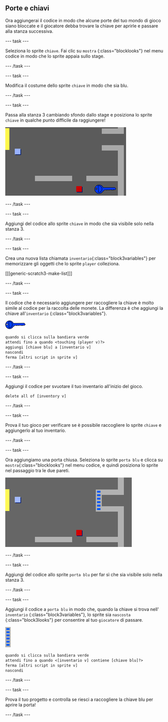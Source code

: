 ## Porte e chiavi

Ora aggiungerai il codice in modo che alcune porte del tuo mondo di gioco siano bloccate e il giocatore debba trovare la chiave per aprirle e passare alla stanza successiva.

\--- task \---

Seleziona lo sprite `chiave`. Fai clic su `mostra` {:class="blocklooks"} nel menu codice in modo che lo sprite appaia sullo stage.

\--- /task \---

\--- task \---

Modifica il costume dello sprite `chiave` in modo che sia blu.

\--- /task \---

\--- task \---

Passa alla stanza 3 cambiando sfondo dallo stage e posiziona lo sprite `chiave` in qualche punto difficile da raggiungere!

![screenshot](images/world-key.png)

\--- /task \---

\--- task \---

Aggiungi del codice allo sprite `chiave` in modo che sia visibile solo nella stanza 3.

\--- /task \---

\--- task \---

Crea una nuova lista chiamata `inventario`{:class="block3variables"} per memorizzare gli oggetti che lo sprite `player` colleziona.

[[[generic-scratch3-make-list]]]

\--- /task \---

\--- task \---

Il codice che è necessario aggiungere per raccogliere la chiave è molto simile al codice per la raccolta delle monete. La differenza è che aggiungi la chiave all'`inventario` {:class="block3variables"}.

![chiave](images/key.png)

```blocks3
quando si clicca sulla bandiera verde
attendi fino a quando <touching (player v)?>
aggiungi [chiave blu] a [inventario v]
nascondi
ferma [altri script in sprite v]
```

\--- /task \---

\--- task \---

Aggiungi il codice per svuotare il tuo inventario all'inizio del gioco.

```blocks3
delete all of [inventory v]
```

\--- /task \---

\--- task \---

Prova il tuo gioco per verificare se è possibile raccogliere lo sprite `chiave` e aggiungerlo al tuo inventario.

\--- /task \---

\--- task \---

Ora aggiungiamo una porta chiusa. Seleziona lo sprite `porta blu` e clicca su `mostra`{:class="blocklooks"} nel menu codice, e quindi posiziona lo sprite nel passaggio tra le due pareti.

![schermata](images/world-door.png)

\--- /task \---

\--- task \---

Aggiungi del codice allo sprite `porta blu` per far sì che sia visibile solo nella stanza 3.

\--- /task \---

\--- task \---

Aggiungi il codice a `porta blu` in modo che, quando la chiave si trova nell'` inventario` {:class="block3variables"}, lo sprite sia `nascosta` {:class="block3looks"} per consentire al tuo ` giocatore ` di passare.

![porta](images/door.png)

```blocks3
quando si clicca sulla bandiera verde
attendi fino a quando <[inventario v] contiene [chiave blu]?>
ferma [altri script in sprite v]
nascondi
```

\--- /task \---

\--- task \---

Prova il tuo progetto e controlla se riesci a raccogliere la chiave blu per aprire la porta!

\--- /task \---